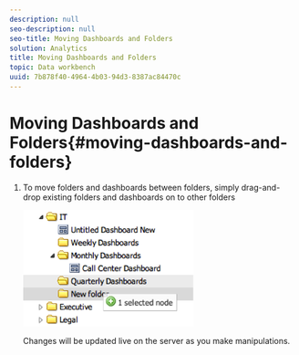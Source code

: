 ```yaml
---
description: null
seo-description: null
seo-title: Moving Dashboards and Folders
solution: Analytics
title: Moving Dashboards and Folders
topic: Data workbench
uuid: 7b878f40-4964-4b03-94d3-8387ac84470c
---
```


# Moving Dashboards and Folders{#moving-dashboards-and-folders}

1. To move folders and dashboards between folders, simply drag-and-drop existing folders and dashboards on to other folders

   ![](assets/move_folder.png)

   Changes will be updated live on the server as you make manipulations. 
